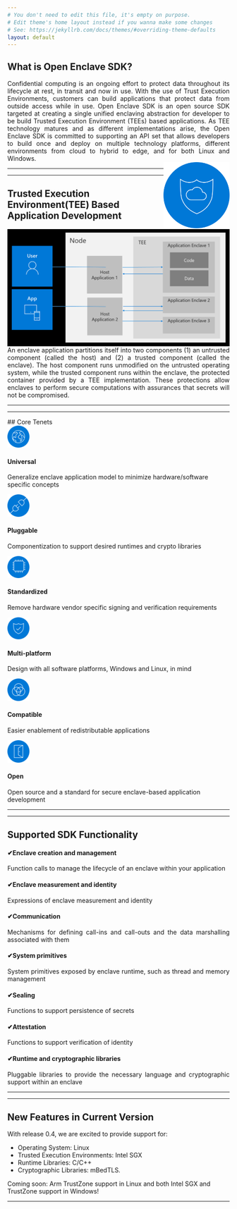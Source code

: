 ```yaml
---
# You don't need to edit this file, it's empty on purpose.
# Edit theme's home layout instead if you wanna make some changes
# See: https://jekyllrb.com/docs/themes/#overriding-theme-defaults
layout: default
---
```

## What is Open Enclave SDK? 
<div class="row2">
<div class="column2" align="justify">
Confidential computing is an ongoing effort to protect data throughout its lifecycle at rest, in transit and now in use.  With the use of Trust Execution Environments, customers can build applications that protect data from outside access while in use.  
Open Enclave SDK is an open source SDK targeted at creating a single unified enclaving abstraction for developer to be build Trusted Execution Environment (TEEs) based applications.  As TEE technology matures and as different implementations arise, the Open Enclave SDK is committed to supporting an API set that allows developers to build once and deploy on multiple technology platforms, different environments from cloud to hybrid to edge, and for both Linux and Windows.</div>
<div class="column2">
<img  style="float:right; " src="assets/images/OpenEnclave.png" width="150"  /></div>
</div>
<hr/>
<hr/>

## Trusted Execution Environment(TEE) Based Application Development
<div class="row2">
<div class="column2">
<img style="float:left"  src="assets/images/TEE.png" width="800" /></div>
<div class="column2" align="justify">
An enclave application partitions itself into two components (1) an untrusted component (called the host) and (2) a trusted component (called the enclave).  The host component runs unmodified on the untrusted operating system, while the trusted component runs within the enclave, the protected container provided by a TEE implementation.  These protections allow enclaves to perform secure computations with assurances that secrets will not be compromised.</div>
</div>
<hr/>
<hr/>
## Core Tenets
<div class="row3">
  <div class="column3" ><img src="assets/images/Universal.png" width="50" /><h4 >Universal</h4><p>Generalize enclave application model to minimize hardware/software specific concepts</p></div>
  <div class="column3center" ><img src="assets/images/Pluggable.png" width="50"/><h4>Pluggable</h4><p>Componentization to support desired runtimes and crypto libraries</p></div>
   <div class="column3"  ><img src="assets/images/Standardized.png" width="50" /><h4>Standardized</h4><p>Remove hardware vendor specific signing and verification requirements</p></div>
  </div>
<div class="row3">
   <div class="column3"><img src="assets/images/Multiplatform.png" width="50" /><h4>Multi-platform</h4><p>Design with all software platforms, Windows and Linux, in mind</p></div>
   <div class="column3center"> <img src="assets/images/Compatible.png" width="50" /><h4>Compatible</h4><p>Easier enablement of redistributable applications</p></div>
   <div class="column3"><img src="assets/images/Open.png" width="50" /><h4>Open</h4><p>Open source and a standard for secure enclave-based application development</p></div>
</div>
<hr/>
<hr/>

## Supported SDK Functionality
<div class="row2">
  <div class="column2" align="justify"><h4>&#10004;Enclave creation and management</h4><p>Function calls to manage the lifecycle of an enclave within your application</p></div>
  <div class="column2right" align="justify"><h4>&#10004;Enclave measurement and identity</h4><p>Expressions of enclave measurement and identity</p></div>  
</div>
<div class="row2">
  <div class="column2" align="justify"><h4>&#10004;Communication</h4><p>Mechanisms for defining call-ins and call-outs and the data marshalling associated with them</p></div>
  <div class="column2right" align="justify"><h4>&#10004;System primitives</h4><p>System primitives exposed by enclave runtime, such as thread and  memory management</p></div>
</div>
<div class="row2">
<div class="column2" align="justify"><h4>&#10004;Sealing</h4><p>Functions to support persistence of secrets</p></div>
  <div class="column2right" align="justify"><h4>&#10004;Attestation</h4><p>Functions to support verification of identity</p></div>
</div>
<div class="row2">
<div class="column2" align="justify"><h4>&#10004;Runtime and cryptographic libraries</h4><p>Pluggable libraries to provide the necessary language and cryptographic support within an enclave</p></div>
</div>
<hr/>
<hr/>

## New Features in Current Version
With release 0.4, we are excited to provide support for: 
* Operating System: Linux
* Trusted Execution Environments: Intel SGX 
* Runtime Libraries: C/C++ 
* Cryptographic Libraries: mBedTLS. 

Coming soon: Arm TrustZone support in Linux and both Intel SGX and TrustZone support in Windows! 
<hr/>

